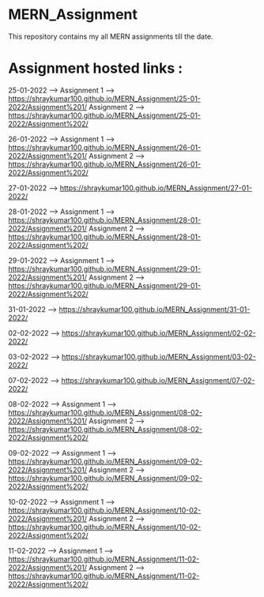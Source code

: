 # MERN_Assignment
This repository contains my all MERN assignments till the date.
# Assignment hosted links :

25-01-2022 --> Assignment 1 --> https://shraykumar100.github.io/MERN_Assignment/25-01-2022/Assignment%201/
               Assignment 2 --> https://shraykumar100.github.io/MERN_Assignment/25-01-2022/Assignment%202/

26-01-2022 --> Assignment 1 --> https://shraykumar100.github.io/MERN_Assignment/26-01-2022/Assignment%201/
               Assignment 2 --> https://shraykumar100.github.io/MERN_Assignment/26-01-2022/Assignment%202/

27-01-2022 --> https://shraykumar100.github.io/MERN_Assignment/27-01-2022/

28-01-2022 --> Assignment 1 --> https://shraykumar100.github.io/MERN_Assignment/28-01-2022/Assignment%201/
               Assignment 2 --> https://shraykumar100.github.io/MERN_Assignment/28-01-2022/Assignment%202/

29-01-2022 --> Assignment 1 --> https://shraykumar100.github.io/MERN_Assignment/29-01-2022/Assignment%201/
               Assignment 2 --> https://shraykumar100.github.io/MERN_Assignment/29-01-2022/Assignment%202/

31-01-2022 --> https://shraykumar100.github.io/MERN_Assignment/31-01-2022/

02-02-2022 --> https://shraykumar100.github.io/MERN_Assignment/02-02-2022/

03-02-2022 --> https://shraykumar100.github.io/MERN_Assignment/03-02-2022/

07-02-2022 --> https://shraykumar100.github.io/MERN_Assignment/07-02-2022/

08-02-2022 --> Assignment 1 --> https://shraykumar100.github.io/MERN_Assignment/08-02-2022/Assignment%201/
               Assignment 2 --> https://shraykumar100.github.io/MERN_Assignment/08-02-2022/Assignment%202/

09-02-2022 --> Assignment 1 --> https://shraykumar100.github.io/MERN_Assignment/09-02-2022/Assignment%201/
               Assignment 2 --> https://shraykumar100.github.io/MERN_Assignment/09-02-2022/Assignment%202/

10-02-2022 --> Assignment 1 --> https://shraykumar100.github.io/MERN_Assignment/10-02-2022/Assignment%201/
               Assignment 2 --> https://shraykumar100.github.io/MERN_Assignment/10-02-2022/Assignment%202/

11-02-2022 --> Assignment 1 --> https://shraykumar100.github.io/MERN_Assignment/11-02-2022/Assignment%201/
               Assignment 2 --> https://shraykumar100.github.io/MERN_Assignment/11-02-2022/Assignment%202/